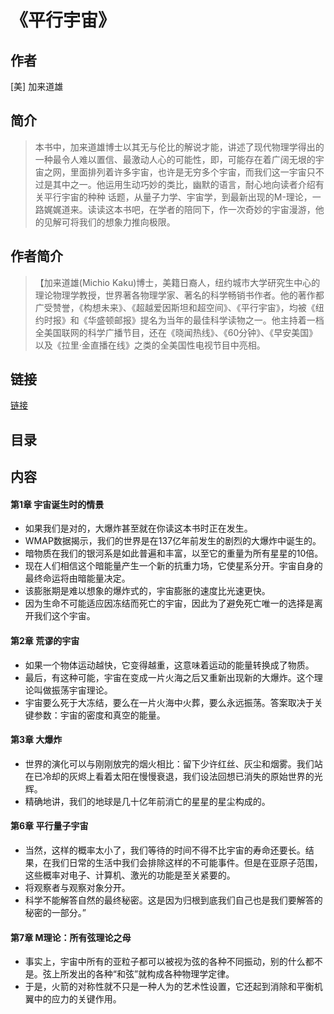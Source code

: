 《平行宇宙》
=======================

## 作者
   [美] 加来道雄  

## 简介
> 本书中，加来道雄博士以其无与伦比的解说才能，讲述了现代物理学得出的一种最令人难以置信、最激动人心的可能性，即，可能存在着广阔无垠的宇宙之网，里面排列着许多宇宙，也许是无穷多个宇宙，而我们这一宇宙只不过是其中之一。他运用生动巧妙的类比，幽默的语言，耐心地向读者介绍有关平行宇宙的种种 话题，从量子力学、宇宙学，到最新出现的M-理论，一路娓娓道来。读读这本书吧，在学者的陪同下，作一次奇妙的宇宙漫游，他的见解可将我们的想象力推向极限。

## 作者简介
> 【加来道雄(Michio Kaku)博士，美籍日裔人，纽约城市大学研究生中心的理论物理学教授，世界著各物理学家、著名的科学畅销书作者。他的著作都广受赞誉，《构想未来》、《超越爱因斯坦和超空间》、《平行宇宙》，均被《纽约时报》和《华盛顿邮报》提名为当年的最佳科学读物之一。他主持着一档全美国联网的科学广播节目，还在《晓闻热线》、《60分钟》、《早安美国》以及《拉里·金直播在线》之类的全美国性电视节目中亮相。


## 链接
[链接](https://book.douban.com/subject/3117464/)

## 目录

## 内容

#### 第1章 宇宙诞生时的情景
* 如果我们是对的，大爆炸甚至就在你读这本书时正在发生。
* WMAP数据揭示，我们的世界是在137亿年前发生的剧烈的大爆炸中诞生的。
* 暗物质在我们的银河系是如此普遍和丰富，以至它的重量为所有星星的10倍。
* 现在人们相信这个暗能量产生一个新的抗重力场，它使星系分开。宇宙自身的最终命运将由暗能量决定。
* 该膨胀期是难以想象的爆炸式的，宇宙膨胀的速度比光速更快。
* 因为生命不可能适应因冻结而死亡的宇宙，因此为了避免死亡唯一的选择是离开我们这个宇宙。

#### 第2章 荒谬的宇宙
* 如果一个物体运动越快，它变得越重，这意味着运动的能量转换成了物质。
* 最后，有这种可能，宇宙在变成一片火海之后又重新出现新的大爆炸。这个理论叫做振荡宇宙理论。
* 宇宙要么死于大冻结，要么在一片火海中火葬，要么永远振荡。答案取决于关键参数：宇宙的密度和真空的能量。

#### 第3章 大爆炸
* 世界的演化可以与刚刚放完的烟火相比：留下少许红丝、灰尘和烟雾。我们站在已冷却的灰烬上看着太阳在慢慢衰退，我们设法回想已消失的原始世界的光辉。
* 精确地讲，我们的地球是几十亿年前消亡的星星的星尘构成的。

#### 第6章 平行量子宇宙
* 当然，这样的概率太小了，我们等待的时间不得不比宇宙的寿命还要长。结果，在我们日常的生活中我们会排除这样的不可能事件。但是在亚原子范围，这些概率对电子、计算机、激光的功能是至关紧要的。
* 将观察者与观察对象分开。
* 科学不能解答自然的最终秘密。这是因为归根到底我们自己也是我们要解答的秘密的一部分。”

#### 第7章 M理论：所有弦理论之母
* 事实上，宇宙中所有的亚粒子都可以被视为弦的各种不同振动，别的什么都不是。弦上所发出的各种“和弦”就构成各种物理学定律。
* 于是，火箭的对称性就不只是一种人为的艺术性设置，它还起到消除和平衡机翼中的应力的关键作用。



